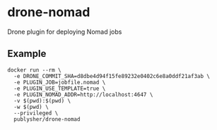 # drone-nomad

Drone plugin for deploying Nomad jobs

## Example

    docker run --rm \
      -e DRONE_COMMIT_SHA=d8dbe4d94f15fe89232e0402c6e8a0ddf21af3ab \
      -e PLUGIN_JOB=jobfile.nomad \
      -e PLUGIN_USE_TEMPLATE=true \
      -e PLUGIN_NOMAD_ADDR=http://localhost:4647 \
      -v $(pwd):$(pwd) \
      -w $(pwd) \
      --privileged \
      publysher/drone-nomad